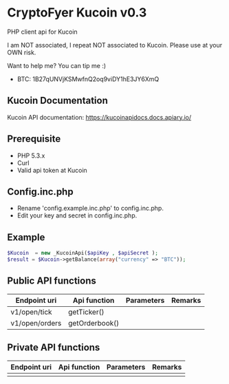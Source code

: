 CryptoFyer Kucoin v0.3
==============

PHP client api for Kucoin

I am NOT associated, I repeat NOT associated to Kucoin. Please use at your OWN risk.

Want to help me? You can tip me :)
* BTC: 1B27qUNVjKSMwfnQ2oq9viDY1hE3JY6XmQ


Kucoin Documentation
----
Kucoin API documentation: https://kucoinapidocs.docs.apiary.io/


Prerequisite
----
* PHP 5.3.x
* Curl
* Valid api token at Kucoin


Config.inc.php
----
* Rename 'config.example.inc.php' to config.inc.php.
* Edit your key and secret in config.inc.php.



Example
----
```php
$Kucoin  = new _KucoinApi($apiKey , $apiSecret );
$result = $Kucoin->getBalance(array("currency" => "BTC"));
```

Public API functions
----

| Endpoint uri | Api function | Parameters | Remarks |
| --- | --- | --- | --- |
| v1/open/tick | getTicker() |  |  |
| v1/open/orders | getOrderbook() |  |  |


Private API functions
----

| Endpoint uri | Api function | Parameters | Remarks |
| --- | --- | --- | --- |
|  |  |  |  |
